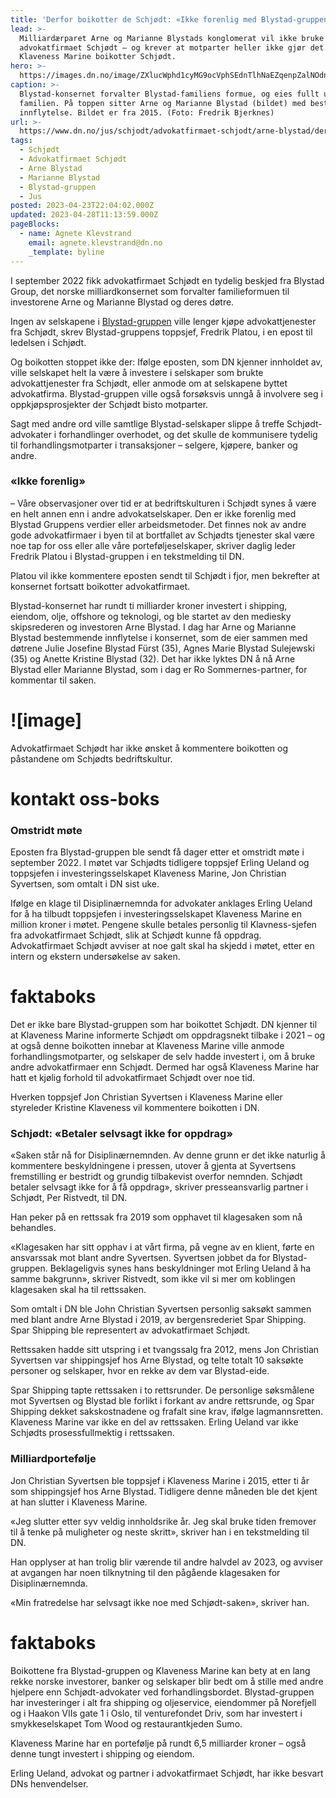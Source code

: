 ```yaml
---
title: 'Derfor boikotter de Schjødt: «Ikke forenlig med Blystad-gruppens verdier»'
lead: >-
  Milliardærparet Arne og Marianne Blystads konglomerat vil ikke bruke
  advokatfirmaet Schjødt – og krever at motparter heller ikke gjør det. Også
  Klaveness Marine boikotter Schjødt.
hero: >-
  https://images.dn.no/image/ZXlucWphd1cyMG9ocVphSEdnTlhNaEZqenpZalNOdnY0U2VKL0RFamdIbz0=/nhst/binary/47183e619f38994fdc233af3f7fb19dd
caption: >-
  Blystad-konsernet forvalter Blystad-familiens formue, og eies fullt ut av
  familien. På toppen sitter Arne og Marianne Blystad (bildet) med bestemmende
  innflytelse. Bildet er fra 2015. (Foto: Fredrik Bjerknes)
url: >-
  https://www.dn.no/jus/schjodt/advokatfirmaet-schjodt/arne-blystad/derfor-boikotter-de-schjodt-ikke-forenlig-med-blystad-gruppens-verdier/2-1-1438547
tags:
  - Schjødt
  - Advokatfirmaet Schjødt
  - Arne Blystad
  - Marianne Blystad
  - Blystad-gruppen
  - Jus
posted: 2023-04-23T22:04:02.000Z
updated: 2023-04-28T11:13:59.000Z
pageBlocks:
  - name: Agnete Klevstrand
    email: agnete.klevstrand@dn.no
    _template: byline
---
```


I september 2022 fikk advokatfirmaet Schjødt en tydelig beskjed fra Blystad Group, det norske milliardkonsernet som forvalter familieformuen til investorene Arne og Marianne Blystad og deres døtre.

Ingen av selskapene i [Blystad-gruppen](#) ville lenger kjøpe advokattjenester fra Schjødt, skrev Blystad-gruppens toppsjef, Fredrik Platou, i en epost til ledelsen i Schjødt.

Og boikotten stoppet ikke der: Ifølge eposten, som DN kjenner innholdet av, ville selskapet helt la være å investere i selskaper som brukte advokattjenester fra Schjødt, eller anmode om at selskapene byttet advokatfirma. Blystad-gruppen ville også forsøksvis unngå å involvere seg i oppkjøpsprosjekter der Schjødt bisto motparter.

Sagt med andre ord ville samtlige Blystad-selskaper slippe å treffe Schjødt-advokater i forhandlinger overhodet, og det skulle de kommunisere tydelig til forhandlingsmotparter i transaksjoner – selgere, kjøpere, banker og andre.

### «Ikke forenlig»

– Våre observasjoner over tid er at bedriftskulturen i Schjødt synes å være en helt annen enn i andre advokatselskaper. Den er ikke forenlig med Blystad Gruppens verdier eller arbeidsmetoder. Det finnes nok av andre gode advokatfirmaer i byen til at bortfallet av Schjødts tjenester skal være noe tap for oss eller alle våre porteføljeselskaper, skriver daglig leder Fredrik Platou i Blystad-gruppen i en tekstmelding til DN.

Platou vil ikke kommentere eposten sendt til Schjødt i fjor, men bekrefter at konsernet fortsatt boikotter advokatfirmaet.

Blystad-konsernet har rundt ti milliarder kroner investert i shipping, eiendom, olje, offshore og teknologi, og ble startet av den mediesky skipsrederen og investoren Arne Blystad. I dag har Arne og Marianne Blystad bestemmende innflytelse i konsernet, som de eier sammen med døtrene Julie Josefine Blystad Fürst (35), Agnes Marie Blystad Sulejewski (35) og Anette Kristine Blystad (32). Det har ikke lyktes DN å nå Arne Blystad eller Marianne Blystad, som i dag er Ro Sommernes-partner, for kommentar til saken.

# !\[image]

Advokatfirmaet Schjødt har ikke ønsket å kommentere boikotten og påstandene om Schjødts bedriftskultur.

# kontakt oss-boks

### Omstridt møte

Eposten fra Blystad-gruppen ble sendt få dager etter et omstridt møte i september 2022. I møtet var Schjødts tidligere toppsjef Erling Ueland og toppsjefen i investeringsselskapet Klaveness  Marine, Jon Christian Syvertsen, som omtalt i DN sist uke.

Ifølge en klage til Disiplinærnemnda for advokater anklages Erling Ueland for å ha tilbudt toppsjefen i investeringsselskapet Klaveness Marine en million kroner i møtet. Pengene skulle betales personlig til Klavness-sjefen fra advokatfirmaet Schjødt, slik at Schjødt kunne få oppdrag. Advokatfirmaet Schjødt avviser at noe galt skal ha skjedd i møtet, etter en intern og ekstern undersøkelse av saken.

# faktaboks

Det er ikke bare Blystad-gruppen som har boikottet Schjødt. DN kjenner til at Klaveness Marine informerte Schjødt om oppdragsnekt tilbake i 2021 – og at også denne boikotten innebar at Klaveness Marine ville anmode forhandlingsmotparter, og selskaper de selv hadde investert i, om å bruke andre advokatfirmaer enn Schjødt. Dermed har også Klaveness Marine har hatt et kjølig forhold til advokatfirmaet Schjødt over noe tid.

Hverken toppsjef Jon Christian Syvertsen i Klaveness Marine eller styreleder Kristine Klaveness vil kommentere boikotten i DN.

### Schjødt: «Betaler selvsagt ikke for oppdrag»

«Saken står nå for Disiplinærnemnden. Av denne grunn er det ikke naturlig å kommentere beskyldningene i pressen, utover å gjenta at Syvertsens fremstilling er bestridt og grundig tilbakevist overfor nemnden. Schjødt betaler selvsagt ikke for å få oppdrag», skriver presseansvarlig partner i Schjødt, Per Ristvedt, til DN.

Han peker på en rettssak fra 2019 som opphavet til klagesaken som nå behandles.

«Klagesaken har sitt opphav i at vårt firma, på vegne av en klient, førte en ansvarssak mot blant andre Syvertsen. Syvertsen jobbet da for Blystad-gruppen. Beklageligvis synes hans beskyldninger mot Erling Ueland å ha samme bakgrunn», skriver Ristvedt, som ikke vil si mer om koblingen klagesaken skal ha til rettssaken.

Som omtalt i DN ble John Christian Syvertsen personlig saksøkt sammen med blant andre Arne Blystad i 2019, av bergensrederiet Spar Shipping. Spar Shipping ble representert av advokatfirmaet Schjødt.

Rettssaken hadde sitt utspring i et tvangssalg fra 2012, mens Jon Christian Syvertsen var shippingsjef hos Arne Blystad, og telte totalt 10 saksøkte personer og selskaper, hvor en rekke av dem var Blystad-eide.

Spar Shipping tapte rettssaken i to rettsrunder. De personlige søksmålene mot Syvertsen og Blystad ble forlikt i forkant av andre rettsrunde, og Spar Shipping dekket sakskostnadene og frafalt sine krav, ifølge lagmannsretten. Klaveness Marine var ikke en del av rettssaken. Erling Ueland var ikke Schjødts prosessfullmektig i rettssaken.

### Milliardportefølje

Jon Christian Syvertsen ble toppsjef i Klaveness Marine i 2015, etter ti år som shippingsjef hos Arne Blystad. Tidligere denne måneden ble det kjent at han slutter i Klaveness Marine.

«Jeg slutter etter syv veldig innholdsrike år. Jeg skal bruke tiden fremover til å tenke på muligheter og neste skritt», skriver han i en tekstmelding til DN.

Han opplyser at han trolig blir værende til andre halvdel av 2023, og avviser at avgangen har noen tilknytning til den pågående klagesaken for Disiplinærnemnda.

«Min fratredelse har selvsagt ikke noe med Schjødt-saken», skriver han.

# faktaboks

Boikottene fra Blystad-gruppen og Klaveness Marine kan bety at en lang rekke norske investorer, banker og selskaper blir bedt om å stille med andre hjelpere enn Schjødt-advokater ved forhandlingsbordet. Blystad-gruppen har investeringer i alt fra shipping og oljeservice, eiendommer på Norefjell og i Haakon VIIs gate 1 i Oslo, til venturefondet Driv, som har investert i smykkeselskapet Tom Wood og restaurantkjeden Sumo.

Klaveness Marine har en portefølje på rundt 6,5 milliarder kroner – også denne tungt investert i shipping og eiendom.

Erling Ueland, advokat og partner i advokatfirmaet Schjødt, har ikke besvart DNs henvendelser.
